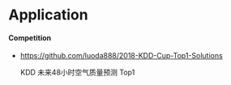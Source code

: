 
# Application


#### Competition

- <https://github.com/luoda888/2018-KDD-Cup-Top1-Solutions>

    KDD 未来48小时空气质量预测 Top1
